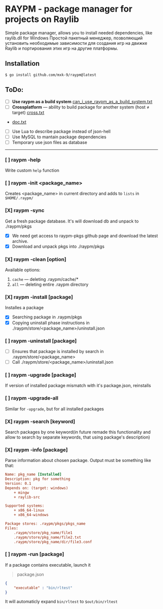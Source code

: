 # RAYPM - package manager for projects on Raylib
Simple package manager, allows you to install needed dependencies, like raylib.dll for Windows
Простой пакетный менеджер, позволяющий установить необходимые зависимости для создания игр на движке Raylib и портирования этих игр на другие платформы.

## Installation
```console
$ go install github.com/mxk-9/raypm@latest
```

## ToDo:
- [ ] **Use raypm as a build system** [can\_i\_use\_raypm\_as\_a\_build\_system.txt](third_party/can_i_use_raypm_as_a_build_system.txt)
- [ ] **Crossplatform** — ability to build package for another system (host ≠ target)
  [cross.txt](third\_party/cross.txt)
- [doc.txt](third\_party/doc.txt)
- [ ] Use Lua to describe package instead of json-hell
- [ ] Use MySQL to mantain package dependencies
- [ ] Temporary use json files as database
***

### [ ] raypm -help
Write custom `help` function
### [ ] raypm -init <package\_name>
Creates <package\_name> in current directory and adds to `lists` in `$HOME/.raypm/`
### [X] raypm -sync
Get a fresh package database. It's will download db and unpack to ./raypm/pkgs
+ [X] We need get access to raypm-pkgs github page and download the latest archive.
+ [X] Download and unpack pkgs into ./raypm/pkgs

### [X] raypm -clean [option]
Available options:
1. `cache` — deleting .raypm/cache/*
2. `all` — deleting entire .raypm directory

### [X] raypm -install [package]
Installes a package
+ [X] Searching package in .raypm/pkgs
+ [X] Copying uninstall phase instructions in ./raypm/store/\<package\_name\>/uninstall.json

### [ ] raypm -uninstall [package]
+ [ ] Ensures that package is installed by search in .raypm/store/\<package\_name\>
+ [ ] Call ./raypm/store/\<package_name\>/uninstall.json

### [ ] raypm -upgrade [package]
If version of installed package mismatch with it's package.json, reinstalls

### [ ] raypm -upgrade-all
Similar for `-upgrade`, but for all installed packages

### [X] raypm -search [keyword]
Search packages by one keyword(in future remade this functionality and allow to search by separate keywords, that using package's description)

### [X] raypm -info [package]
Parse information about chosen package. Output must be something like that:
```ini
Name: pkg_name [Installed]
Description: pkg for something
Version: 0.1
Depends on: (target: windows)
    + mingw
    + raylib-src

Supported systems:
    + x86_64-linux
    + x86_64-windows

Package stores: .raypm/pkgs/pkgs_name
Files:
    .raypm/store/pkg_name/file1
    .raypm/store/pkg_name/file2.txt
    .raypm/store/pkg_name/dir/file3.conf
```

### [ ] raypm -run [package]
If a package contains executable, launch it

> package.json
```json
{
    "executable" : "bin/rltest"
}
```

It will automaticly expand `bin/rltest` to `$out/bin/rltest`
